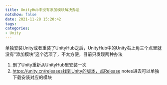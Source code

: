 ```yaml
---
title: UnityHub中没有添加模块解决办法
notshow: false
date: 2021-11-28 15:20:42
tags:
categories:
- Unity
---
```


单独安装Unity或者重装了UnityHub之后，UnityHub中的Unity右上角三个点里就没有“添加模块”这个选项了，不太方便，目前只发现两种办法
1. 删了Unity重新从UnityHub里安装一次
2. https://unity.cn/releases找到Unity的版本，点Release notes进去可以单独下载安装对应的模块
